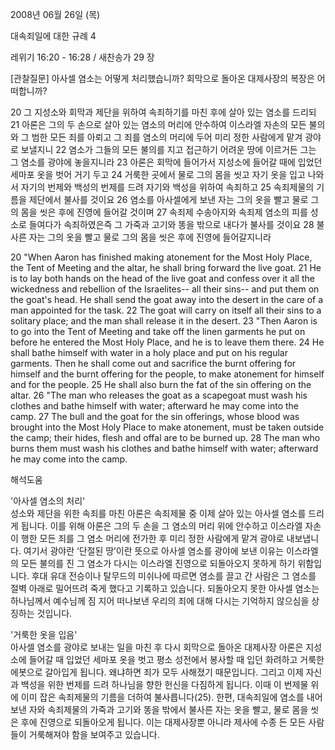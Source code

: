 2008년 06월 26일 (목)

대속죄일에 대한 규례 4



레위기 16:20 - 16:28 / 새찬송가 29 장


[관찰질문]
아사셀 염소는 어떻게 처리했습니까? 
회막으로 돌아온 대제사장의 복장은 어떠합니까? 

20 그 지성소와 회막과 제단을 위하여 속죄하기를 마친 후에 살아 있는 염소를 드리되 
21 아론은 그의 두 손으로 살아 있는 염소의 머리에 안수하여 이스라엘 자손의 모든 불의와 그 범한 모든 죄를 아뢰고 그 죄를 염소의 머리에 두어 미리 정한 사람에게 맡겨 광야로 보낼지니 
22 염소가 그들의 모든 불의를 지고 접근하기 어려운 땅에 이르거든 그는 그 염소를 광야에 놓을지니라 
23 아론은 회막에 들어가서 지성소에 들어갈 때에 입었던 세마포 옷을 벗어 거기 두고 
24 거룩한 곳에서 물로 그의 몸을 씻고 자기 옷을 입고 나와서 자기의 번제와 백성의 번제를 드려 자기와 백성을 위하여 속죄하고 
25 속죄제물의 기름을 제단에서 불사를 것이요 
26 염소를 아사셀에게 보낸 자는 그의 옷을 빨고 물로 그의 몸을 씻은 후에 진영에 들어갈 것이며 27 속죄제 수송아지와 속죄제 염소의 피를 성소로 들여다가 속죄하였은즉 그 가죽과 고기와 똥을 밖으로 내다가 불사를 것이요 
28 불사른 자는 그의 옷을 빨고 물로 그의 몸을 씻은 후에 진영에 들어갈지니라  

20 "When Aaron has finished making atonement for the Most Holy Place, the Tent of Meeting and the altar, he shall bring forward the live goat. 
21 He is to lay both hands on the head of the live goat and confess over it all the wickedness and rebellion of the Israelites-- all their sins-- and put them on the goat's head. He shall send the goat away into the desert in the care of a man appointed for the task. 
22 The goat will carry on itself all their sins to a solitary place; and the man shall release it in the desert. 
23 "Then Aaron is to go into the Tent of Meeting and take off the linen garments he put on before he entered the Most Holy Place, and he is to leave them there. 
24 He shall bathe himself with water in a holy place and put on his regular garments. Then he shall come out and sacrifice the burnt offering for himself and the burnt offering for the people, to make atonement for himself and for the people. 
25 He shall also burn the fat of the sin offering on the altar. 
26 "The man who releases the goat as a scapegoat must wash his clothes and bathe himself with water; afterward he may come into the camp. 
27 The bull and the goat for the sin offerings, whose blood was brought into the Most Holy Place to make atonement, must be taken outside the camp; their hides, flesh and offal are to be burned up. 
28 The man who burns them must wash his clothes and bathe himself with water; afterward he may come into the camp.

해석도움





'아사셀 염소의 처리'  
성소와 제단을 위한 속죄를 마친 아론은 속죄제물 중 이제 살아 있는 아사셀 염소를 드리게 됩니다. 이를 위해 아론은 그의 두 손을 그 염소의 머리 위에 안수하고 이스라엘 자손이 행한 모든 죄를 그 염소 머리에 전가한 후 미리 정한 사람에게 맡겨 광야로 내보냅니다. 여기서 광야란 ‘단절된 땅’이란 뜻으로 아사셀 염소를 광야에 보낸 이유는 이스라엘의 모든 불의를 진 그 염소가 다시는 이스라엘 진영으로 되돌아오지 못하게 하기 위함입니다. 후대 유대 전승이나 탈무드의 미쉬나에 따르면 염소를 끌고 간 사람은 그 염소를 절벽 아래로 밀어뜨려 죽게 했다고 기록하고 있습니다. 되돌아오지 못한 아사셀 염소는 하나님께서 예수님께 짐 지어 떠나보낸 우리의 죄에 대해 다시는 기억하지 않으심을 상징하는 것입니다.     

'거룩한 옷을 입음'  
아사셀 염소를 광야로 보내는 일을 마친 후 다시 회막으로 돌아온 대제사장 아론은 지성소에 들어갈 때 입었던 세마포 옷을 벗고 평소 성전에서 봉사할 때 입던 화려하고 거룩한 에봇으로 갈아입게 됩니다. 왜냐하면 죄가 모두 사해졌기 때문입니다. 그리고 이제 자신과 백성을 위한 번제를 드려 하나님을 향한 헌신을 다짐하게 됩니다. 이때 이 번제물 위에 이미 잡은 속죄제물의 기름을 더하여 불사릅니다(25). 한편, 대속죄일에 염소를 내어 보낸 자와 속죄제물의 가죽과 고기와 똥을 밖에서 불사른 자는 옷을 빨고, 물로 몸을 씻은 후에 진영으로 되돌아오게 됩니다. 이는 대제사장뿐 아니라 제사에 수종 든 모든 사람들이 거룩해져야 함을 보여주고 있습니다.